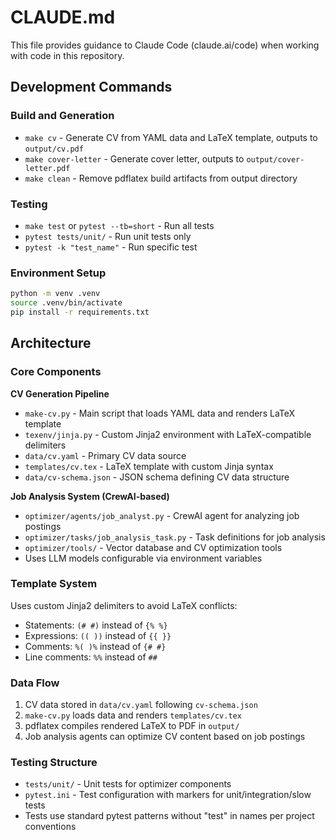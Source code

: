 # CLAUDE.md

This file provides guidance to Claude Code (claude.ai/code) when working with code in this repository.

## Development Commands

### Build and Generation
- `make cv` - Generate CV from YAML data and LaTeX template, outputs to `output/cv.pdf`
- `make cover-letter` - Generate cover letter, outputs to `output/cover-letter.pdf`
- `make clean` - Remove pdflatex build artifacts from output directory

### Testing
- `make test` or `pytest --tb=short` - Run all tests
- `pytest tests/unit/` - Run unit tests only
- `pytest -k "test_name"` - Run specific test

### Environment Setup
```bash
python -m venv .venv
source .venv/bin/activate
pip install -r requirements.txt
```

## Architecture

### Core Components

**CV Generation Pipeline**
- `make-cv.py` - Main script that loads YAML data and renders LaTeX template
- `texenv/jinja.py` - Custom Jinja2 environment with LaTeX-compatible delimiters
- `data/cv.yaml` - Primary CV data source
- `templates/cv.tex` - LaTeX template with custom Jinja syntax
- `data/cv-schema.json` - JSON schema defining CV data structure

**Job Analysis System (CrewAI-based)**
- `optimizer/agents/job_analyst.py` - CrewAI agent for analyzing job postings
- `optimizer/tasks/job_analysis_task.py` - Task definitions for job analysis
- `optimizer/tools/` - Vector database and CV optimization tools
- Uses LLM models configurable via environment variables

### Template System

Uses custom Jinja2 delimiters to avoid LaTeX conflicts:
- Statements: `(# #)` instead of `{% %}`
- Expressions: `(( ))` instead of `{{ }}`
- Comments: `%( )%` instead of `{# #}`
- Line comments: `%%` instead of `##`

### Data Flow
1. CV data stored in `data/cv.yaml` following `cv-schema.json`
2. `make-cv.py` loads data and renders `templates/cv.tex`
3. pdflatex compiles rendered LaTeX to PDF in `output/`
4. Job analysis agents can optimize CV content based on job postings

### Testing Structure
- `tests/unit/` - Unit tests for optimizer components
- `pytest.ini` - Test configuration with markers for unit/integration/slow tests
- Tests use standard pytest patterns without "test" in names per project conventions